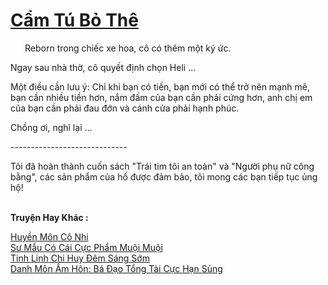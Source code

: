 <a href="https://truyentiki.com/cam-tu-bo-the.33914/" title="Cẩm Tú Bỏ Thê"><h1>Cẩm Tú Bỏ Thê</h1></a><div style="display:table"><img align="right" style="float: left; padding: 10px;" src="https://truyentiki.com/images/story/200x260/33914.jpg" alt="">Reborn trong chiếc xe hoa, cô có thêm một ký ức. <p></p> Ngay sau nhà thờ, cô quyết định chọn Heli ... <p></p> Một điều cần lưu ý: Chỉ khi bạn có tiền, bạn mới có thể trở nên mạnh mẽ, bạn cần nhiều tiền hơn, nắm đấm của bạn cần phải cứng hơn, anh chị em của bạn cần phải đau đớn và cánh cửa phải hạnh phúc. <p></p> Chồng ơi, nghĩ lại ... <p></p> ----------------------------- <p></p> Tôi đã hoàn thành cuốn sách "Trái tim tôi an toàn" và "Người phụ nữ công bằng", các sản phẩm của hố được đảm bảo, tôi mong các bạn tiếp tục ủng hộ!</div><p><br><b>Truyện Hay Khác :</b></p><a href="https://truyentiki.com/huyen-mon-co-nhi.33913/" alt="Huyền Môn Cô Nhi">Huyền Môn Cô Nhi</a><br/><a href="https://www.scoop.it/topic/nownovels/p/4118846059/2020/06/03/truyen-su-mau-co-cai-cuc-pham-muoi-muoi" alt="Sư Mẫu Có Cái Cực Phẩm Muội Muội">Sư Mẫu Có Cái Cực Phẩm Muội Muội</a><br/><a href="https://www.scoop.it/topic/nownovels/p/4118918148/2020/06/06/truyen-tinh-linh-chi-huy-em-sang-som" alt="Tinh Linh Chi Huy Đêm Sáng Sớm">Tinh Linh Chi Huy Đêm Sáng Sớm</a><br/><a href="https://github.com/nownovels/top500/tree/master/truyenhay/33932/" alt="Danh Môn Ấm Hôn: Bá Đạo Tổng Tài Cực Hạn Sủng">Danh Môn Ấm Hôn: Bá Đạo Tổng Tài Cực Hạn Sủng</a><br/>